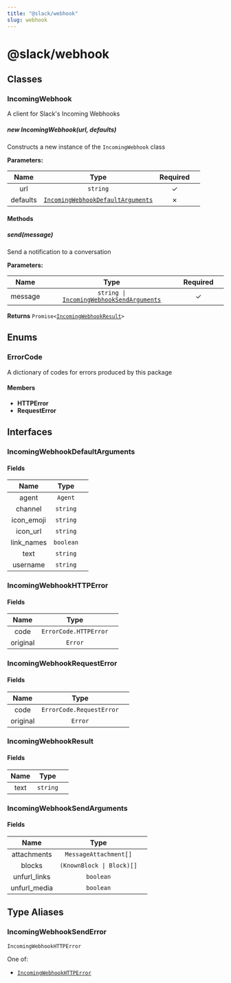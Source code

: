 ```yaml
---
title: "@slack/webhook"
slug: webhook
---
```


<h1 id="slackwebhook">@slack/webhook</h1>
<h2 id="classes">Classes</h2>
<h3 id="incomingwebhook">IncomingWebhook</h3>
<p>A client for Slack's Incoming Webhooks</p>
<h5 id="new-incomingwebhookurl-defaults">new IncomingWebhook(url, defaults)</h5>
<p>Constructs a new instance of the <code>IncomingWebhook</code> class</p>
<strong>Parameters:</strong>
<table>
<thead>
<tr>
<th align="center">Name</th>
<th align="center">Type</th>
<th align="center">Required</th>
<th></th>
</tr>
</thead>
<tbody>
<tr>
<td align="center">url</td>
<td align="center"><code>string</code></td>
<td align="center">✓</td>
<td></td>
</tr>
<tr>
<td align="center">defaults</td>
<td align="center"><code><a href="#incomingwebhookdefaultarguments" title="">IncomingWebhookDefaultArguments</a></code></td>
<td align="center">✗</td>
<td></td>
</tr>
</tbody>
</table>
<h4 id="methods">Methods</h4>
<h5 id="sendmessage">send(message)</h5>
<p>Send a notification to a conversation</p>
<strong>Parameters:</strong>
<table>
<thead>
<tr>
<th align="center">Name</th>
<th align="center">Type</th>
<th align="center">Required</th>
<th></th>
</tr>
</thead>
<tbody>
<tr>
<td align="center">message</td>
<td align="center"><code>string | <a href="#incomingwebhooksendarguments" title="">IncomingWebhookSendArguments</a></code></td>
<td align="center">✓</td>
<td></td>
</tr>
</tbody>
</table>
<p><strong>Returns</strong> <code>Promise&#x3C;<a href="#incomingwebhookresult" title="">IncomingWebhookResult</a>></code></p>
<h2 id="enums">Enums</h2>
<h3 id="errorcode">ErrorCode</h3>
<p>A dictionary of codes for errors produced by this package</p>
<h4 id="members">Members</h4>
<ul>
<li><strong>HTTPError</strong></li>
<li><strong>RequestError</strong></li>
</ul>
<h2 id="interfaces">Interfaces</h2>
<h3 id="incomingwebhookdefaultarguments">IncomingWebhookDefaultArguments</h3>
<h4 id="fields">Fields</h4>
<table>
<thead>
<tr>
<th align="center">Name</th>
<th align="center">Type</th>
<th></th>
</tr>
</thead>
<tbody>
<tr>
<td align="center">agent</td>
<td align="center"><code>Agent</code></td>
<td></td>
</tr>
<tr>
<td align="center">channel</td>
<td align="center"><code>string</code></td>
<td></td>
</tr>
<tr>
<td align="center">icon_emoji</td>
<td align="center"><code>string</code></td>
<td></td>
</tr>
<tr>
<td align="center">icon_url</td>
<td align="center"><code>string</code></td>
<td></td>
</tr>
<tr>
<td align="center">link_names</td>
<td align="center"><code>boolean</code></td>
<td></td>
</tr>
<tr>
<td align="center">text</td>
<td align="center"><code>string</code></td>
<td></td>
</tr>
<tr>
<td align="center">username</td>
<td align="center"><code>string</code></td>
<td></td>
</tr>
</tbody>
</table>
<h3 id="incomingwebhookhttperror">IncomingWebhookHTTPError</h3>
<h4 id="fields-1">Fields</h4>
<table>
<thead>
<tr>
<th align="center">Name</th>
<th align="center">Type</th>
<th></th>
</tr>
</thead>
<tbody>
<tr>
<td align="center">code</td>
<td align="center"><code>ErrorCode.HTTPError</code></td>
<td></td>
</tr>
<tr>
<td align="center">original</td>
<td align="center"><code>Error</code></td>
<td></td>
</tr>
</tbody>
</table>
<h3 id="incomingwebhookrequesterror">IncomingWebhookRequestError</h3>
<h4 id="fields-2">Fields</h4>
<table>
<thead>
<tr>
<th align="center">Name</th>
<th align="center">Type</th>
<th></th>
</tr>
</thead>
<tbody>
<tr>
<td align="center">code</td>
<td align="center"><code>ErrorCode.RequestError</code></td>
<td></td>
</tr>
<tr>
<td align="center">original</td>
<td align="center"><code>Error</code></td>
<td></td>
</tr>
</tbody>
</table>
<h3 id="incomingwebhookresult">IncomingWebhookResult</h3>
<h4 id="fields-3">Fields</h4>
<table>
<thead>
<tr>
<th align="center">Name</th>
<th align="center">Type</th>
<th></th>
</tr>
</thead>
<tbody>
<tr>
<td align="center">text</td>
<td align="center"><code>string</code></td>
<td></td>
</tr>
</tbody>
</table>
<h3 id="incomingwebhooksendarguments">IncomingWebhookSendArguments</h3>
<h4 id="fields-4">Fields</h4>
<table>
<thead>
<tr>
<th align="center">Name</th>
<th align="center">Type</th>
<th></th>
</tr>
</thead>
<tbody>
<tr>
<td align="center">attachments</td>
<td align="center"><code>MessageAttachment[]</code></td>
<td></td>
</tr>
<tr>
<td align="center">blocks</td>
<td align="center"><code>(KnownBlock | Block)[]</code></td>
<td></td>
</tr>
<tr>
<td align="center">unfurl_links</td>
<td align="center"><code>boolean</code></td>
<td></td>
</tr>
<tr>
<td align="center">unfurl_media</td>
<td align="center"><code>boolean</code></td>
<td></td>
</tr>
</tbody>
</table>
<h2 id="type-aliases">Type Aliases</h2>
<h3 id="incomingwebhooksenderror">IncomingWebhookSendError</h3>
<pre><code class="language-ts">IncomingWebhookHTTPError
</code></pre>
One of:
<ul>
<li><a href="#incomingwebhookhttperror" title=""><code>IncomingWebhookHTTPError</code></a></li>
</ul>